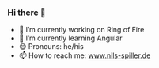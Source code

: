 ### Hi there 👋

- 🔭 I’m currently working on Ring of Fire
- 🌱 I’m currently learning Angular
- 😄 Pronouns: he/his
- 📫 How to reach me: www.nils-spiller.de
<!--
**nilsSpi/nilsSpi** is a ✨ _special_ ✨ repository because its `README.md` (this file) appears on your GitHub profile.

Here are some ideas to get you started:

- 🔭 I’m currently working on ...
- 🌱 I’m currently learning ...
- 👯 I’m looking to collaborate on ...
- 🤔 I’m looking for help with ...
- 💬 Ask me about ...
- 📫 How to reach me: ...
- 😄 Pronouns: ...
- ⚡ Fun fact: ...
-->
